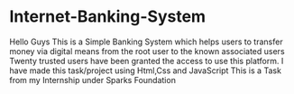 # Internet-Banking-System
Hello Guys
This is a Simple Banking System which helps users to transfer money via digital means from the root user to the known associated users
Twenty trusted users have been granted the access to use this platform.
I  have made this task/project using Html,Css and JavaScript
This is a Task from my Internship under Sparks Foundation
